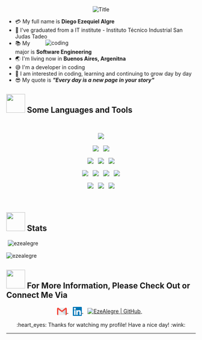 <div align="center">
  <img src="https://readme-typing-svg.herokuapp.com?font=Architects+Daughter&color=%2338C2FF&size=50&center=true&vCenter=true&height=60&width=600&lines=Heyyy!+I'm+Diego+Alegre👋;Buenos+Aires+Argentina🧉;Welcome+to+my+profile!" alt="Title"></img>
</div>

- :credit_card: My full name is **Diego Ezequiel Algre**
- :school: I've graduated from a IT institute - Instituto Técnico Industrial San Judas Tadeo
  <img align="right" alt="coding" width="400" src="https://camo.githubusercontent.com/9eb3fdcaa648566c6a055c75fc17dbaf3849b11ede8019397a30d2092fdcd3be/68747470733a2f2f7374617469632e7769787374617469632e636f6d2f6d656469612f3262653163655f38363435363739303038343534313865626664363165323937363337343634647e6d76322e676966">
- :books: My major is **Software Engineering**
- :earth_asia: I'm living now in **Buenos Aires, Argenitna**
- :sweat_smile: I'm a developer in coding 
- :monocle_face: I am interested in coding, learning and continuing to grow day by day
- :sunglasses: My quote is **_"Every day is a new page in your story"_**


## <img src="https://media2.giphy.com/media/QssGEmpkyEOhBCb7e1/giphy.gif?cid=ecf05e47a0n3gi1bfqntqmob8g9aid1oyj2wr3ds3mg700bl&rid=giphy.gif" width="50px" height="50px"> Some Languages and Tools

<br>

<p  align="center">

<img src="https://www.vectorlogo.zone/logos/kotlinlang/kotlinlang-ar21.svg" height="40"/>
  </p>
  
<p  align="center">

<img src="https://www.vectorlogo.zone/logos/javascript/javascript-horizontal.svg" height="25"/>  
  &nbsp;
<img src="https://www.vectorlogo.zone/logos/java/java-horizontal.svg" height="25"/>
  </p>
  
  <p  align="center">

<img src="https://www.vectorlogo.zone/logos/python/python-official.svg" height="26"/>
  &nbsp;
<img src="https://www.vectorlogo.zone/logos/firebase/firebase-ar21.svg" height="40"/>
  &nbsp;
<img src="https://www.vectorlogo.zone/logos/tensorflow/tensorflow-ar21.svg" height="40"/>  
 </p>
 
 <p  align="center">

<img src="https://www.vectorlogo.zone/logos/figma/figma-ar21.svg" height="40">
  &nbsp;

<img src="https://cdn.worldvectorlogo.com/logos/c.svg" height="40">
&nbsp;
  
  <img src="https://www.vectorlogo.zone/logos/ruby-lang/ruby-lang-horizontal.svg" height="40">
&nbsp;
  
<img src="https://www.vectorlogo.zone/logos/w3_html5/w3_html5-ar21.svg" height="40">
</p>
<p align="center">

<img src="https://www.vectorlogo.zone/logos/php/php-horizontal.svg" height="25">
&nbsp;
  <img src="https://www.vectorlogo.zone/logos/mysql/mysql-horizontal.svg" height="25">
&nbsp;
  <img src="https://www.vectorlogo.zone/logos/visualstudio_code/visualstudio_code-ar21.svg" height="40">

</p>
<br>

## <img src="https://media.giphy.com/media/PmdWKodlTy9dKJccrJ/giphy.gif" width="50px" height="50px"> Stats

<p>&nbsp;<img align="center" src="https://github-readme-stats.vercel.app/api?username=EzeAlegre&show_icons=true&locale=en" alt="ezealegre" /></p> 
<p><img align="center" src="https://github-readme-streak-stats.herokuapp.com/?user=EzeAlegre&" alt="ezealegre" /></p>

## <img src='https://raw.githubusercontent.com/ShahriarShafin/ShahriarShafin/main/Assets/handshake.gif' width="50px" height="50px"> For More Information, Please Check Out or Connect Me Via

<p align="center">
  <a href="diego.alegre004@gmail.com" >
    <img align="center" alt="EzeAlegre | Gmail" width="26px" src="https://github.com/SatYu26/SatYu26/blob/master/Assets/Gmail.svg" />
  </a> &nbsp;&nbsp;
  
  <a href="https://www.linkedin.com/in/diego-alegre-38b20321b/" target="_blank">
    <img align="center" alt="EzeAlegre | Linkedin" width="24px" src="https://github.com/SatYu26/SatYu26/blob/master/Assets/Linkedin.svg" />
  </a> &nbsp;&nbsp;
  
  <a href="https://profile-summary-for-github.herokuapp.com/user/EzeAlegre" target="_blank">
    <img align="center" alt="EzeAlegre | GitHub" width="26px" src="https://upload.wikimedia.org/wikipedia/commons/thumb/a/ae/Github-desktop-logo-symbol.svg/1024px-Github-desktop-logo-symbol.svg.png" />
  </a> &nbsp;&nbsp;
  
<p>

<div align="center">
  :heart_eyes: Thanks for watching my profile! Have a nice day! :wink: <br/>
</div>

---
